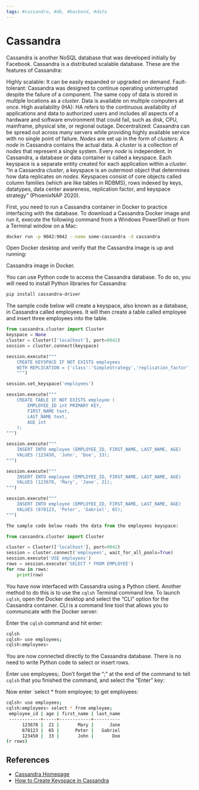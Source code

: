 ```yaml
---
tags: #cassandra, #db, #backend, #data
---
```

# Cassandra

Cassandra is another NoSQL database that was developed initially by Facebook. Cassandra is a distributed scalable database. These are the features of Cassandra:

Highly scalable: It can be easily expanded or upgraded on demand.
Fault-tolerant: Cassandra was designed to continue operating uninterrupted despite the failure of a component. The same copy of data is stored in multiple locations as a *cluster*. Data is available on multiple computers at once.
High availability (HA): HA refers to the continuous availability of applications and data to authorized users and includes all aspects of a hardware and software environment that could fail, such as disk, CPU, mainframe, physical site, or regional outage.
Decentralized: Cassandra can be spread out across many servers while providing highly available service with no single point of failure.
*Nodes* are set up in the form of *clusters*: A *node* in Cassandra contains the actual data. A *cluster* is a collection of *nodes* that represent a single system. Every *node* is independent.
In Cassandra, a database or data container is called a keyspace. Each keyspace is a separate entity created for each application within a *cluster*. “In a Cassandra *cluster*, a keyspace is an outermost object that determines how data replicates on *nodes*. Keyspaces consist of core objects called column families (which are like tables in RDBMS), rows indexed by keys, datatypes, data center awareness, replication factor, and keyspace strategy” (PhoenixNAP 2020).

First, you need to run a Cassandra container in Docker to practice interfacing with the database. To download a Cassandra Docker image and run it, execute the following command from a Windows PowerShell or from a Terminal window on a Mac:

```sh
docker run -p 9042:9042 --name some-cassandra -d cassandra
```

Open Docker desktop and verify that the Cassandra image is up and running:

Cassandra image in Docker.

You can use Python code to access the Cassandra database. To do so, you will need to install Python libraries for Cassandra:

```sh
pip install cassandra-driver
```

The sample code below will create a keyspace, also known as a database, in Cassandra called employees. It will then create a table called employee and insert three employees into the table.

```py
from cassandra.cluster import Cluster
keyspace = None
cluster = Cluster(['localhost'], port=9042)
session = cluster.connect(keyspace)

session.execute("""
    CREATE KEYSPACE IF NOT EXISTS employees
    WITH REPLICATION = {'class':'SimpleStrategy','replication_factor' :1};
    """)

session.set_keyspace('employees')

session.execute("""
    CREATE TABLE IF NOT EXISTS employee (
        EMPLOYEE_ID int PRIMARY KEY,
        FIRST_NAME text,
        LAST_NAME text,
        AGE int
    );
""")

session.execute("""
    INSERT INTO employee (EMPLOYEE_ID, FIRST_NAME, LAST_NAME, AGE)
    VALUES (123450, 'John', 'Doe', 33);
""")

session.execute("""
    INSERT INTO employee (EMPLOYEE_ID, FIRST_NAME, LAST_NAME, AGE)
    VALUES (123678, 'Mary', 'Jane', 21);
""")

session.execute("""
    INSERT INTO employee (EMPLOYEE_ID, FIRST_NAME, LAST_NAME, AGE)
    VALUES (678123, 'Peter', 'Gabriel', 65);
""")

The sample code below reads the data from the employees keyspace:

from cassandra.cluster import Cluster

cluster = Cluster(['localhost'], port=9042)
session = cluster.connect('employees', wait_for_all_pools=True)
session.execute('USE employees')
rows = session.execute('SELECT * FROM EMPLOYEE')
for row in rows:
    print(row)
```

You have now interfaced with Cassandra using a Python client. Another method to do this is to use the `cqlsh` Terminal command line. To launch `cqlsh`, open the Docker desktop and select the “CLI” option for the Cassandra container. CLI is a command line tool that allows you to communicate with the Docker server:

Enter the `cqlsh` command and hit enter:

```sh
cqlsh
cqlsh> use employees;
cqlsh:employees>
```

You are now connected directly to the Cassandra database. There is no need to write Python code to select or insert rows.

Enter use employees;. Don’t forget the “;” at the end of the command to tell `cqlsh` that you finished the command, and select the “Enter” key:

Now enter `select * from employee; to get employees:

```sh
cqlsh> use employees;
cqlsh:employees> select * from employee;
 employee_id | age | first_name | last_name
 ------------+-----+------------+----------
      123678 |  21 |       Mary |      Jane
      678123 |  65 |      Peter |   Gabriel
      123450 |  33 |       John |       Doe
(r rows)
```

## References

* [Cassandra Homepage][cassandra-index]
* [How to Create Keyspace in Cassandra][phoenix-nap-cassandra-keyspace]

<!-- Hidden References -->
[cassandra-index]: https://cassandra.apache.org/_/index.html "Cassandra Homepage"
[phoenix-nap-cassandra-keyspace]: https://developer.mozilla.org/en-US/docs/Web/HTTP/Cookies "How to Create Keyspace in Cassandra"
